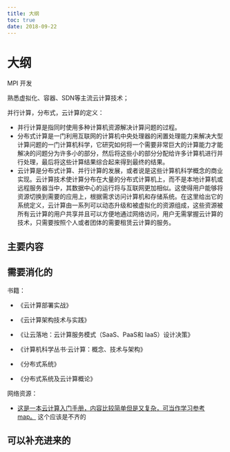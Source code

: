 ```yaml
---
title: 大纲
toc: true
date: 2018-09-22
---
```


# 大纲

MPI 开发


熟悉虚拟化、容器、SDN等主流云计算技术；

并行计算，分布式，云计算的定义：


- 并行计算是指同时使用多种计算机资源解决计算问题的过程。
- 分布式计算是一门利用互联网的计算机中央处理器的闲置处理能力来解决大型计算问题的一门计算机科学，它研究如何将一个需要非常巨大的计算能力才能解决的问题分为许多小的部分，然后将这些小的部分分配给许多计算机进行并行处理，最后将这些计算结果综合起来得到最终的结果。
- 云计算是分布式计算、并行计算的发展，或者说是这些计算机科学概念的商业实现。云计算技术使计算分布在大量的分布式计算机上，而不是本地计算机或远程服务器当中，其数据中心的运行将与互联网更加相似。这使得用户能够将资源切换到需要的应用上，根据需求访问计算机和存储系统。在这里给出它的系统定义，云计算由一系列可以动态升级和被虚拟化的资源组成，这些资源被所有云计算的用户共享并且可以方便地通过网络访问，用户无需掌握云计算的技术，只需要按照个人或者团体的需要租赁云计算的服务。


## 主要内容


## 需要消化的

书籍：



- 《云计算部署实战》
- 《云计算架构技术与实践》
- 《让云落地：云计算服务模式（SaaS、PaaS和 IaaS）设计决策》
- 《计算机科学丛书·云计算：概念、技术与架构》

- 《分布式系统》
- 《分布式系统及云计算概论》

网络资源：

- [这是一本云计算入门手册，内容比较简单但是又复杂，可当作学习参考 map。](https://inthecloud.readthedocs.io/zh_CN/master/posts/about.html) 这个应该是不齐的


## 可以补充进来的

